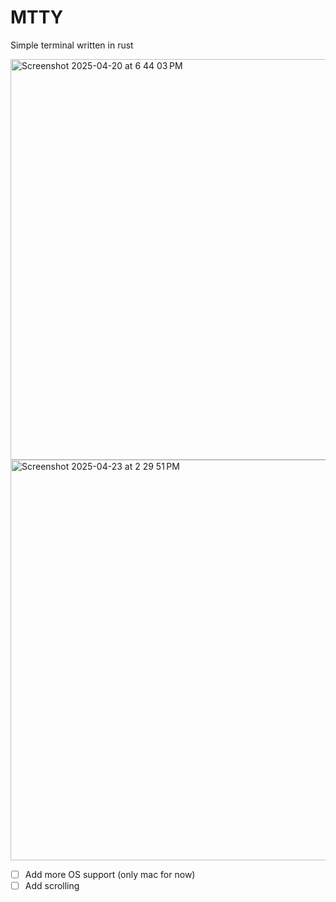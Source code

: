 # MTTY

Simple terminal written in rust

<img width="641" alt="Screenshot 2025-04-20 at 6 44 03 PM" src="https://github.com/user-attachments/assets/dc1edc01-d569-4b1b-b56e-889eea88f54c" />

<img width="641" alt="Screenshot 2025-04-23 at 2 29 51 PM" src="https://github.com/user-attachments/assets/f16bba0f-9a37-45f4-be57-8684d4b201fe" />



- [ ] Add more OS support (only mac for now)
- [ ] Add scrolling
